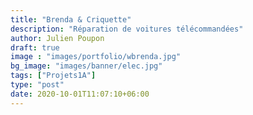 ```yaml
---
title: "Brenda & Criquette"
description: "Réparation de voitures télécommandées"
author: Julien Poupon
draft: true
image : "images/portfolio/wbrenda.jpg"
bg_image: "images/banner/elec.jpg"
tags: ["Projets1A"]
type: "post"
date: 2020-10-01T11:07:10+06:00
---
```


